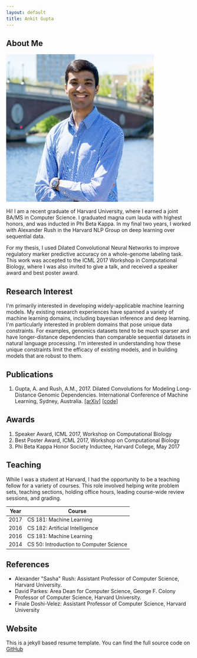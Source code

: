 ```yaml
---
layout: default
title: Ankit Gupta
---
```


## About Me

<img class="profile-picture" src="ankit.jpg">

Hi! I am a recent graduate of Harvard University, where I earned a joint BA/MS in Computer Science. I graduated magna cum lauda with highest honors, and was inducted in Phi Beta Kappa. In my final two years, I worked with Alexander Rush in the Harvard NLP Group on deep learning over sequential data. 

For my thesis, I used Dilated Convolutional Neural Networks to improve regulatory marker predictive accuracy on a whole-genome labeling task. This work was accepted to the ICML 2017 Workshop in Computational Biology, where I was also invited to give a talk, and received a speaker award and best poster award.

## Research Interest

I'm primarily interested in developing widely-applicable machine learning models. My existing research experiences have spanned a variety of machine learning domains, including bayesian inference and deep learning. I'm particularly interested in problem domains that pose unique data constraints. For examples, genomics datasets tend to be much sparser and have longer-distance dependencies than comparable sequential datasets in natural language processing. I'm interested in understanding how these unique constraints limit the efficacy of existing models, and in building models that are robust to them.

## Publications

1. Gupta, A. and Rush, A.M., 2017. Dilated Convolutions for Modeling Long-Distance Genomic Dependencies. International Conference of Machine Learning, Sydney, Australia. [[arXiv]](https://arxiv.org/abs/1710.01278) [[code]](https://github.com/harvardnlp/regulatory-prediction)

## Awards

1. Speaker Award, ICML 2017, Workshop on Computational Biology
2. Best Poster Award, ICML 2017, Workshop on Computational Biology
3. Phi Beta Kappa Honor Society Inductee, Harvard College, May 2017

## Teaching 

While I was a student at Harvard, I had the opportunity to be a teaching fellow for a variety of courses. This role involved helping write problem sets, teaching sections, holding office hours, leading course-wide review sessions, and grading.

Year | Course 
-----|-------
2017 | CS 181: Machine Learning  
2016 | CS 182: Artificial Intelligence
2016 | CS 181: Machine Learning
2014 | CS 50: Introduction to Computer Science


## References

* Alexander "Sasha" Rush: Assistant Professor of Computer Science, Harvard University.
* David Parkes: Area Dean for Computer Science, George F. Colony Professor of Computer Science, Harvard University.
* Finale Doshi-Velez: Assistant Professor of Computer Science, Harvard University

## Website
This is a jekyll based resume template. You can find the full source code on [GitHub](https://github.com/bk2dcradle/researcher)

